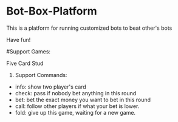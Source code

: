 # Bot-Box-Platform
This is a platform for running customized bots to beat other's bots

Have fun!

#Support Games: 

Five Card Stud
1. Support Commands:
* info: show two player's card
* check: pass if nobody bet anything in this round
* bet: bet the exact money you want to bet in this round
* call: follow other players if what your bet is lower.
* fold: give up this game, waiting for a new game.  
